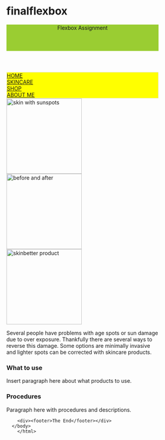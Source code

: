 # finalflexbox
 <!DOCTYPE html>
<html lang="en" dir="ltr">
  <head>
    <meta charset="utf-8">
    <title>Final Flexbox</title>
<style media="screen">
	* {
    box-sizing: border-box;}
	
	.container{
		width:1020px;
		margin:3px auto;
	}
.flex-container {
  display: flex;
  flex-flow: wrap;
  align-items: stretch;
  background-color: orange;
}

.flex-container > div{
  background-color: magenta;
  color: white;
  margin: 10px;
  font-size: 30px;
  padding: 0 20px 0 20px;
  flex-direction: column;
}
	@media (max-width: 800px) {
  .flex-container {
    flex-direction: column;
	  background-color: yellow;
		}
	}
header{
  width:100%;
  height:70px;
  background-color:yellowgreen;
}
footer{
  width:100%;
  height:50px;
  background-color:yellowgreen;
}
ul {
  list-style-type: none;
  margin: 0;
  padding: 0;
  overflow: hidden;
  border: 1px solid #e7e7e7;
  background-color: yellow;
}

li {
  float: left;
}

li a {
  display: block;
  color: #666;
  text-align: center;
  padding: 14px 16px;
  text-decoration: none;
}

li a:hover:not(.active) {
  background-color: #ddd;
}

li a.active {
  color: white;
  background-color: #04AA6D;
}
	}
	@media (max-width: 1019px){
		.container{width:90%;}
		
		.makeMeStack{
			flex:100%;
		}
	}
</style>
	  <link rel="stylesheet" href="https://code.jquery.com/ui/1.13.3/themes/base/jquery-ui.css">
  <link rel="stylesheet" href="/resources/demos/style.css">
  <script src="https://code.jquery.com/jquery-3.7.1.js"></script>
  <script src="https://code.jquery.com/ui/1.13.3/jquery-ui.js"></script>
  <script>
  $( function() {
    $( "#accordion" ).accordion();
  } );
  </script>
  </head>
	<body>
    <div class="container">
<header>Flexbox Assignment</header>
<ul>
  <li><a class="active" href="#home">HOME</a></li>
  <li><a href="#skincare">SKINCARE</a></li>
  <li><a href="#shop">SHOP</a></li>
  <li><a href="#about">ABOUT ME</a></li>
</ul>
		
<div class="flex-container">
	<div class="makeMeStack" style="flex-grow: 3"> <img src="../sunspot.jpg" alt="skin with sunspots" style="width:200; height:200;">
	</div>
  <div class="makeMeStack" style="flex-grow: 2" ><img src="../download.jpg" alt="before and after" style="width:200; height: 200;"></div>
  <div class="makeMeStack" style="flex-grow: 1" ><img src="../skinbetter.jpg" alt="skinbetter product" style="width:200; height:200;"></div>
  <div style="flex-grow: 2" > <p>Several people have problems with age spots or sun damage due to over exposure. Thankfully there are several ways to reverse this damage. Some options are minimally invasive and lighter spots can be corrected with skincare products. </p></div>
		</div>
		
<div id="accordion">
  <h3>What to use</h3>
  <div>
    <p>
    Insert paragraph here about what products to use. 
    </p>
  </div>
  <h3>Procedures</h3>
  <div>
    <p>
   Paragraph here with procedures and descriptions.
    </p>
  </div>		
		</div>
		
		<div><footer>The End</footer></div>
	  </body>
		</html>
